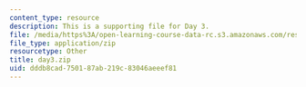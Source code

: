 ```yaml
---
content_type: resource
description: This is a supporting file for Day 3.
file: /media/https%3A/open-learning-course-data-rc.s3.amazonaws.com/res-6-009-how-to-process-analyze-and-visualize-data-january-iap-2012/dddb8cad750187ab219c83046aeeef81_day3.zip
file_type: application/zip
resourcetype: Other
title: day3.zip
uid: dddb8cad-7501-87ab-219c-83046aeeef81
---
```

